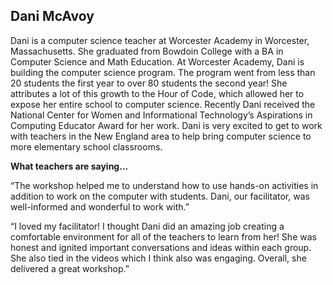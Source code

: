 ## Dani McAvoy

Dani is a computer science teacher at Worcester Academy in Worcester, Massachusetts. She graduated from Bowdoin College with a BA in Computer Science and Math Education. At Worcester Academy, Dani is building the computer science program. The program went from less than 20 students the first year to over 80 students the second year! She attributes a lot of this growth to the Hour of Code, which allowed her to expose her entire school to computer science. Recently Dani received the National Center for Women and Informational Technology’s Aspirations in Computing Educator Award for her work. Dani is very excited to get to work with teachers in the New England area to help bring computer science to more elementary school classrooms.

**What teachers are saying…**

“The workshop helped me to understand how to use hands-on activities in addition to work on the computer with students. Dani, our facilitator, was well-informed and wonderful to work with.”

“I loved my facilitator! I thought Dani did an amazing job creating a comfortable environment for all of the teachers to learn from her! She was honest and ignited important conversations and ideas within each group. She also tied in the videos which I think also was engaging. Overall, she delivered a great workshop.”

